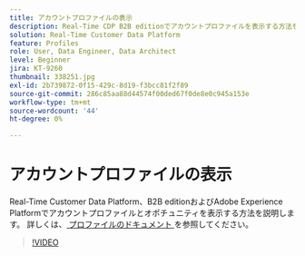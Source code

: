 ```yaml
---
title: アカウントプロファイルの表示
description: Real-Time CDP B2B editionでアカウントプロファイルを表示する方法を説明します。
solution: Real-Time Customer Data Platform
feature: Profiles
role: User, Data Engineer, Data Architect
level: Beginner
jira: KT-9260
thumbnail: 338251.jpg
exl-id: 2b739872-0f15-429c-8d19-f3bcc81f2f89
source-git-commit: 286c85aa88d44574f00ded67f0de8e0c945a153e
workflow-type: tm+mt
source-wordcount: '44'
ht-degree: 0%

---
```


# アカウントプロファイルの表示

Real-Time Customer Data Platform、B2B editionおよびAdobe Experience Platformでアカウントプロファイルとオポチュニティを表示する方法を説明します。 詳しくは、[ プロファイルのドキュメント ](https://experienceleague.adobe.com/docs/experience-platform/rtcdp/profile/profile-browse.html?lang=ja) を参照してください。

>[!VIDEO](https://video.tv.adobe.com/v/3446578?learn=on&enablevpops&captions=jpn)

